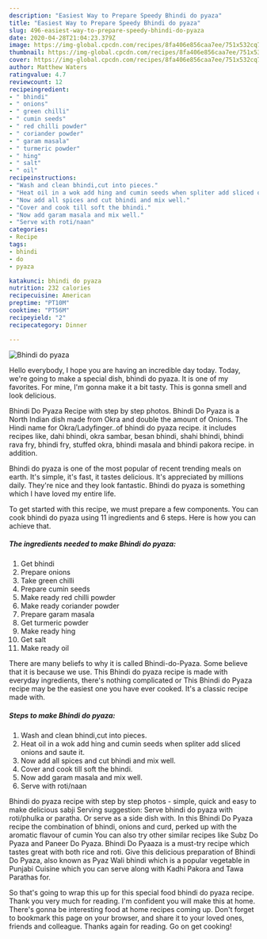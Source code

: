 ```yaml
---
description: "Easiest Way to Prepare Speedy Bhindi do pyaza"
title: "Easiest Way to Prepare Speedy Bhindi do pyaza"
slug: 496-easiest-way-to-prepare-speedy-bhindi-do-pyaza
date: 2020-04-28T21:04:23.379Z
image: https://img-global.cpcdn.com/recipes/8fa406e856caa7ee/751x532cq70/bhindi-do-pyaza-recipe-main-photo.jpg
thumbnail: https://img-global.cpcdn.com/recipes/8fa406e856caa7ee/751x532cq70/bhindi-do-pyaza-recipe-main-photo.jpg
cover: https://img-global.cpcdn.com/recipes/8fa406e856caa7ee/751x532cq70/bhindi-do-pyaza-recipe-main-photo.jpg
author: Matthew Waters
ratingvalue: 4.7
reviewcount: 12
recipeingredient:
- " bhindi"
- " onions"
- " green chilli"
- " cumin seeds"
- " red chilli powder"
- " coriander powder"
- " garam masala"
- " turmeric powder"
- " hing"
- " salt"
- " oil"
recipeinstructions:
- "Wash and clean bhindi,cut into pieces."
- "Heat oil in a wok add hing and cumin seeds when spliter add sliced onions and saute it."
- "Now add all spices and cut bhindi and mix well."
- "Cover and cook till soft the bhindi."
- "Now add garam masala and mix well."
- "Serve with roti/naan"
categories:
- Recipe
tags:
- bhindi
- do
- pyaza

katakunci: bhindi do pyaza 
nutrition: 232 calories
recipecuisine: American
preptime: "PT10M"
cooktime: "PT56M"
recipeyield: "2"
recipecategory: Dinner

---
```



![Bhindi do pyaza](https://img-global.cpcdn.com/recipes/8fa406e856caa7ee/751x532cq70/bhindi-do-pyaza-recipe-main-photo.jpg)

Hello everybody, I hope you are having an incredible day today. Today, we're going to make a special dish, bhindi do pyaza. It is one of my favorites. For mine, I'm gonna make it a bit tasty. This is gonna smell and look delicious.

Bhindi Do Pyaza Recipe with step by step photos. Bhindi Do Pyaza is a North Indian dish made from Okra and double the amount of Onions. The Hindi name for Okra/Ladyfinger..of bhindi do pyaza recipe. it includes recipes like, dahi bhindi, okra sambar, besan bhindi, shahi bhindi, bhindi rava fry, bhindi fry, stuffed okra, bhindi masala and bhindi pakora recipe. in addition.

Bhindi do pyaza is one of the most popular of recent trending meals on earth. It's simple, it's fast, it tastes delicious. It's appreciated by millions daily. They're nice and they look fantastic. Bhindi do pyaza is something which I have loved my entire life.


To get started with this recipe, we must prepare a few components. You can cook bhindi do pyaza using 11 ingredients and 6 steps. Here is how you can achieve that.

<!--inarticleads1-->

##### The ingredients needed to make Bhindi do pyaza:

1. Get  bhindi
1. Prepare  onions
1. Take  green chilli
1. Prepare  cumin seeds
1. Make ready  red chilli powder
1. Make ready  coriander powder
1. Prepare  garam masala
1. Get  turmeric powder
1. Make ready  hing
1. Get  salt
1. Make ready  oil


There are many beliefs to why it is called Bhindi-do-Pyaza. Some believe that it is because we use. This Bhindi do pyaza recipe is made with everyday ingredients, there&#39;s nothing complicated or This Bhindi do Pyaza recipe may be the easiest one you have ever cooked. It&#39;s a classic recipe made with. 

<!--inarticleads2-->

##### Steps to make Bhindi do pyaza:

1. Wash and clean bhindi,cut into pieces.
1. Heat oil in a wok add hing and cumin seeds when spliter add sliced onions and saute it.
1. Now add all spices and cut bhindi and mix well.
1. Cover and cook till soft the bhindi.
1. Now add garam masala and mix well.
1. Serve with roti/naan


Bhindi do pyaza recipe with step by step photos - simple, quick and easy to make delicious sabji Serving suggestion: Serve bhindi do pyaza with roti/phulka or paratha. Or serve as a side dish with. In this Bhindi Do Pyaza recipe the combination of bhindi, onions and curd, perked up with the aromatic flavour of cumin You can also try other similar recipes like Subz Do Pyaza and Paneer Do Pyaza. Bhindi Do Pyaaza is a must-try recipe which tastes great with both rice and roti. Give this delicious preparation of Bhindi Do Pyaza, also known as Pyaz Wali bhindi which is a popular vegetable in Punjabi Cuisine which you can serve along with Kadhi Pakora and Tawa Parathas for. 

So that's going to wrap this up for this special food bhindi do pyaza recipe. Thank you very much for reading. I'm confident you will make this at home. There's gonna be interesting food at home recipes coming up. Don't forget to bookmark this page on your browser, and share it to your loved ones, friends and colleague. Thanks again for reading. Go on get cooking!
